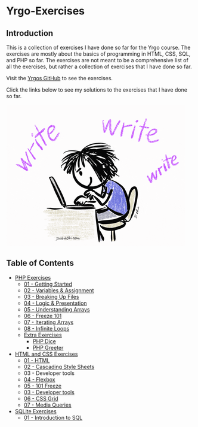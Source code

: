 # Yrgo-Exercises

## Introduction

This is a collection of exercises I have done so far for the Yrgo course. The exercises are mostly about the basics of programming in HTML, CSS, SQL, and PHP so far. The exercises are not meant to be a comprehensive list of all the exercises, but rather a collection of exercises that I have done so far.

Visit the [Yrgos GitHub](https://github.com/yrgo/wu22) to see the exercises.

Click the links below to see my solutions to the exercises that I have done so far.

![Writing](https://github.com/Adishumla/Yrgo-Exercises/blob/main/GIF/readmegif.gif)

## Table of Contents

- <a href="https://github.com/Adishumla/Yrgo-Exercises/tree/main/PHP">PHP Exercises</a>
  - <a href="https://github.com/Adishumla/Yrgo-Exercises/tree/main/PHP/01%20-%20Getting%20Started"> 01 - Getting Started </a>
  - <a href="https://github.com/Adishumla/Yrgo-Exercises/tree/main/PHP/02%20-%20Variables%20%26%20Assignment"> 02 - Variables & Assignment </a>
  - <a href="https://github.com/Adishumla/Yrgo-Exercises/tree/main/PHP/03%20-%20Breaking%20Up%20Files"> 03 - Breaking Up Files </a>
  - <a href="https://github.com/Adishumla/Yrgo-Exercises/tree/main/PHP/04%20-%20Logic%20%26%20Presentation"> 04 - Logic & Presentation </a>
  - <a href="https://github.com/Adishumla/Yrgo-Exercises/tree/main/PHP/05%20-%20Understanding%20Arrays"> 05 - Understanding Arrays </a>
  - <a href="https://github.com/Adishumla/Yrgo-Exercises/tree/main/PHP/06%20-%20Freeze%20101"> 06 - Freeze 101 </a>
  - <a href="https://github.com/Adishumla/Yrgo-Exercises/tree/main/PHP/07%20-%20Iterating%20Arrays"> 07 - Iterating Arrays </a>
  - <a href="https://github.com/Adishumla/Yrgo-Exercises/tree/main/PHP/08%20-%20Infinite%20Loops"> 08 - Infinite Loops </a>
  - <a href="https://github.com/Adishumla/Yrgo-Exercises/tree/main/PHP/Extra-Exercises"> Extra Exercises </a>
    - <a href="https://github.com/Adishumla/Yrgo-Exercises/tree/main/PHP/Extra-Exercises/PHP-Dice"> PHP Dice </a>
    - <a href="https://github.com/Adishumla/Yrgo-Exercises/tree/main/PHP/Extra-Exercises/PHP-Greeter "> PHP Greeter </a>
- <a href="https://github.com/Adishumla/Yrgo-Exercises/tree/main/HTML%20and%20CSS">HTML and CSS Exercises</a>
  - <a href="https://github.com/Adishumla/Yrgo-Exercises/tree/main/HTML%20and%20CSS/01%20-%20HTML">01 - HTML</a>
  - <a href="https://github.com/Adishumla/Yrgo-Exercises/tree/main/HTML%20and%20CSS/02%20-%20Cascading%20Style%20Sheets">02 - Cascading Style Sheets</a>
  - <a href="https://github.com/Adishumla/Yrgo-Exercises/tree/main/HTML%20and%20CSS/03%20-%20Developer%20tools"></a>03 - Developer tools</a>
  - <a href="https://github.com/Adishumla/Yrgo-Exercises/tree/main/HTML%20and%20CSS/04%20-%20Flexbox">04 - Flexbox</a>
  - <a href="https://github.com/Adishumla/Yrgo-Exercises/tree/main/HTML%20and%20CSS/05%20-%20101%20Freeze">05 - 101 Freeze</a>
  - <a href="https://github.com/Adishumla/Yrgo-Exercises/tree/main/HTML%20and%20CSS/03%20-%20Developer%20tools">03 - Developer tools</a>
  - <a href="https://github.com/Adishumla/Yrgo-Exercises/tree/main/HTML%20and%20CSS/06%20-%20CSS%20Grid">06 - CSS Grid</a>
  - <a href="https://github.com/Adishumla/Yrgo-Exercises/tree/main/HTML%20and%20CSS/07%20-%20Media%20Queries">07 - Media Queries</a>
- <a href="https://github.com/Adishumla/Yrgo-Exercises/tree/main/SQLite">SQLite Exercises</a>
  - <a href="https://github.com/Adishumla/Yrgo-Exercises/tree/main/SQLite/01%20-%20Introduction%20to%20SQL">01 - Introduction to SQL</a>
